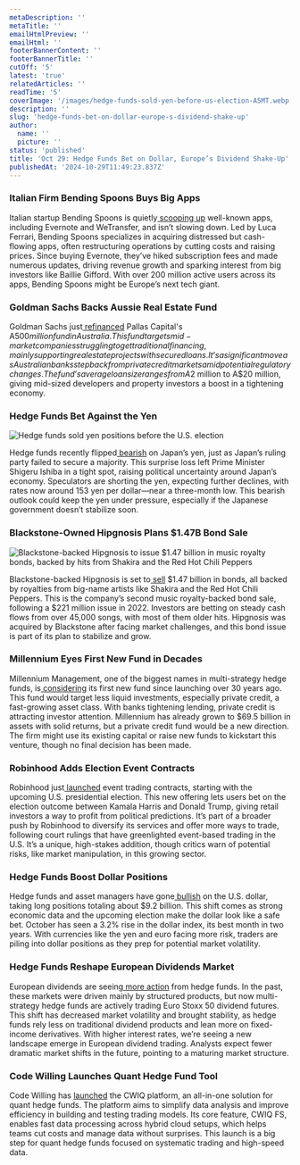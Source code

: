 ```yaml
---
metaDescription: ''
metaTitle: ''
emailHtmlPreview: ''
emailHtml: ''
footerBannerContent: ''
footerBannerTitle: ''
cutOff: '5'
latest: 'true'
relatedArticles: ''
readTime: '5'
coverImage: '/images/hedge-funds-sold-yen-before-us-election-A5MT.webp'
description: ''
slug: 'hedge-funds-bet-on-dollar-europe-s-dividend-shake-up'
author:
  name: ''
  picture: ''
status: 'published'
title: 'Oct 29: Hedge Funds Bet on Dollar, Europe’s Dividend Shake-Up'
publishedAt: '2024-10-29T11:49:23.837Z'
---
```


### Italian Firm Bending Spoons Buys Big Apps

Italian startup Bending Spoons is quietly[ scooping up](https://www.bloomberg.com/news/articles/2024-10-28/private-equity-for-apps-evernote-s-owner-has-big-plans?srnd=phx-alternative-investments&embedded-checkout=true) well-known apps, including Evernote and WeTransfer, and isn’t slowing down. Led by Luca Ferrari, Bending Spoons specializes in acquiring distressed but cash-flowing apps, often restructuring operations by cutting costs and raising prices. Since buying Evernote, they’ve hiked subscription fees and made numerous updates, driving revenue growth and sparking interest from big investors like Baillie Gifford. With over 200 million active users across its apps, Bending Spoons might be Europe’s next tech giant.

### Goldman Sachs Backs Aussie Real Estate Fund

Goldman Sachs just[ refinanced](https://www.bnnbloomberg.ca/business/company-news/2024/10/28/goldman-refinances-a500-million-australia-property-credit-fund/) Pallas Capital's A$500 million fund in Australia. This fund targets mid-market companies struggling to get traditional financing, mainly supporting real estate projects with secured loans. It’s a significant move as Australian banks step back from private credit markets amid potential regulatory changes. The fund’s average loan size ranges from A$2 million to A$20 million, giving mid-sized developers and property investors a boost in a tightening economy.

### Hedge Funds Bet Against the Yen

![Hedge funds sold yen positions before the U.S. election](/images/hedge-funds-sold-yen-before-us-election-gzNz.webp)

Hedge funds recently flipped[ bearish](https://www.bnnbloomberg.ca/business/international/2024/10/27/hedge-funds-sold-yen-just-before-election-catapulted-japan-risk/) on Japan’s yen, just as Japan’s ruling party failed to secure a majority. This surprise loss left Prime Minister Shigeru Ishiba in a tight spot, raising political uncertainty around Japan’s economy. Speculators are shorting the yen, expecting further declines, with rates now around 153 yen per dollar—near a three-month low. This bearish outlook could keep the yen under pressure, especially if the Japanese government doesn’t stabilize soon.

### Blackstone-Owned Hipgnosis Plans $1.47B Bond Sale

![Blackstone-backed Hipgnosis to issue $1.47 billion in music royalty bonds, backed by hits from Shakira and the Red Hot Chili Peppers](/images/hipgnosis-plans-1.47b-music-bond-sale-Q4OD.webp)

Blackstone-backed Hipgnosis is set to[ sell](https://www.investmentnews.com/alternatives/blackstone-owned-hipgnosis-plots-147b-music-bond-sale/257906#:~:text=Hipgnosis%2C%20a%20company%20that%20bought,Chili%20Peppers%20and%2050%20Cent.) $1.47 billion in bonds, all backed by royalties from big-name artists like Shakira and the Red Hot Chili Peppers. This is the company’s second music royalty-backed bond sale, following a $221 million issue in 2022. Investors are betting on steady cash flows from over 45,000 songs, with most of them older hits. Hipgnosis was acquired by Blackstone after facing market challenges, and this bond issue is part of its plan to stabilize and grow.

### Millennium Eyes First New Fund in Decades

Millennium Management, one of the biggest names in multi-strategy hedge funds, is[ considering](https://www.hedgeweek.com/millennium-mulls-first-found-in-more-than-30-years/#:~:text=Multi%2Dstrategy%20hedge%20fund%20major,report%20by%20the%20Financial%20Times.) its first new fund since launching over 30 years ago. This fund would target less liquid investments, especially private credit, a fast-growing asset class. With banks tightening lending, private credit is attracting investor attention. Millennium has already grown to $69.5 billion in assets with solid returns, but a private credit fund would be a new direction. The firm might use its existing capital or raise new funds to kickstart this venture, though no final decision has been made.

### Robinhood Adds Election Event Contracts

Robinhood just[ launched](https://www.investmentnews.com/alternatives/robinhood-wades-into-event-trading-with-harris-and-trump-contracts/257923) event trading contracts, starting with the upcoming U.S. presidential election. This new offering lets users bet on the election outcome between Kamala Harris and Donald Trump, giving retail investors a way to profit from political predictions. It’s part of a broader push by Robinhood to diversify its services and offer more ways to trade, following court rulings that have greenlighted event-based trading in the U.S. It’s a unique, high-stakes addition, though critics warn of potential risks, like market manipulation, in this growing sector.

### Hedge Funds Boost Dollar Positions

Hedge funds and asset managers have gone[ bullish](https://www.hedgeweek.com/investors-flip-to-bullish-dollar-bets/#:~:text=Hedge%20funds%2C%20asset%20managers%2C%20and,Trading%20Commission%20compiled%20by%20Bloomberg.) on the U.S. dollar, taking long positions totaling about $9.2 billion. This shift comes as strong economic data and the upcoming election make the dollar look like a safe bet. October has seen a 3.2% rise in the dollar index, its best month in two years. With currencies like the yen and euro facing more risk, traders are piling into dollar positions as they prep for potential market volatility.

### Hedge Funds Reshape European Dividends Market

European dividends are seeing[ more action](https://www.hedgeweek.com/hedge-funds-wield-growing-influence-in-european-dividend-market/#:~:text=Hedge%20funds%20are%20increasingly%20shaping,to%20a%20report%20by%20Bloomberg.) from hedge funds. In the past, these markets were driven mainly by structured products, but now multi-strategy hedge funds are actively trading Euro Stoxx 50 dividend futures. This shift has decreased market volatility and brought stability, as hedge funds rely less on traditional dividend products and lean more on fixed-income derivatives. With higher interest rates, we’re seeing a new landscape emerge in European dividend trading. Analysts expect fewer dramatic market shifts in the future, pointing to a maturing market structure.

### Code Willing Launches Quant Hedge Fund Tool

Code Willing has [launched](https://www.hedgeweek.com/code-willing-launches-all-in-one-quant-hedge-fund-solution/) the CWIQ platform, an all-in-one solution for quant hedge funds. The platform aims to simplify data analysis and improve efficiency in building and testing trading models. Its core feature, CWIQ FS, enables fast data processing across hybrid cloud setups, which helps teams cut costs and manage data without surprises. This launch is a big step for quant hedge funds focused on systematic trading and high-speed data.